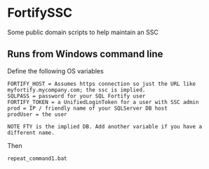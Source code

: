 # FortifySSC
Some public domain scripts to help maintain an SSC

## Runs from Windows command line


Define the following OS variables
```
FORTIFY_HOST = Assumes https connection so just the URL like myfortify.mycompany.com; the ssc is implied.
SQLPASS = password for your SQL Fortify user
FORTIFY_TOKEN = a UnifiedLoginToken for a user with SSC admin
prod = IP / friendly name of your SQLServer DB host
prodUser = the user

NOTE FTY is the implied DB. Add another variable if you have a different name.
```

Then 
```
repeat_command1.bat
```
